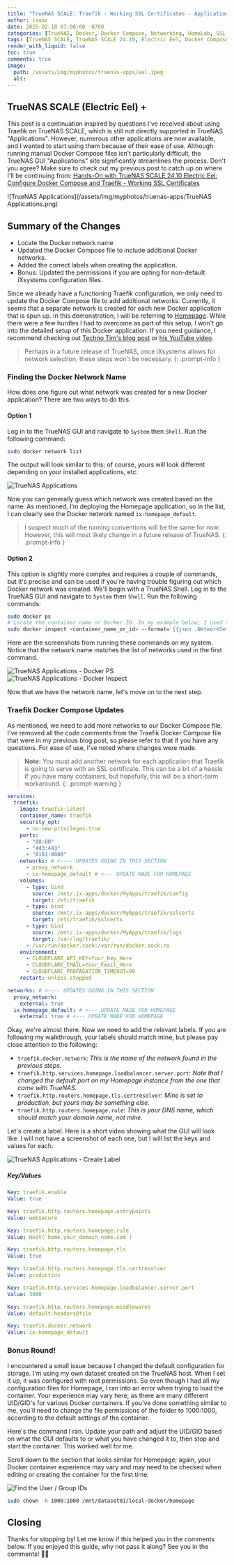 ```yaml
---
title: "TrueNAS SCALE: Traefik - Working SSL Certificates - Applications - Support"
author: isaac
date: 2025-02-18 07:00:00 -0700
categories: [TrueNAS, Docker, Docker Compose, Networking, HomeLab, SSL Certificates, Tutorials and Guides]
tags: [TrueNAS SCALE, TrueNAS SCALE 24.10, Electric Eel, Docker Compose, Traefik, SSL Certificates, Home Server, Portainer, Cloudflare]
render_with_liquid: false
toc: true
comments: true
image:
  path: /assets/img/myphotos/truenas-apps/eel.jpeg
  alt: 
---
```


## TrueNAS SCALE (Electric Eel) +

This post is a continuation inspired by questions I've received about using Traefik on TrueNAS SCALE, which is still not directly supported in TrueNAS "Applications". However, numerous other applications are now available, and I wanted to start using them because of their ease of use. Although running manual Docker Compose files isn't particularly difficult, the TrueNAS GUI "Applications" site significantly streamlines the process. Don't you agree? Make sure to check out my previous post to catch up on where I'll be continuing from: [Hands-On with TrueNAS SCALE 24.10 Electric Eel: Configure Docker Compose and Traefik - Working SSL Certificates](https://spctrn.com/TrueNAS-Docker-Compose-Traefik)

![TrueNAS Applications](/assets/img/myphotos/truenas-apps/TrueNAS Applications.png)

## Summary of the Changes
- Locate the Docker network name
- Updated the Docker Compose file to include additional Docker networks.
- Added the correct labels when creating the application.
- Bonus: Updated the permissions if you are opting for non-default iXsystems configuration files.

Since we already have a functioning Traefik configuration, we only need to update the Docker Compose file to add additional networks. Currently, it seems that a separate network is created for each new Docker application that is spun up. In this demonstration, I will be referring to [Homepage](https://github.com/gethomepage/homepage). While there were a few hurdles I had to overcome as part of this setup, I won't go into the detailed setup of this Docker application. If you need guidance, I recommend checking out [Techno Tim's blog post](https://technotim.live/posts/homepage-dashboard/) or [his YouTube video](https://youtu.be/mC3tjysJ01E).

> Perhaps in a future release of TrueNAS, once iXsystems allows for network selection, these steps won't be necessary.
{: .prompt-info }

### Finding the Docker Network Name

How does one figure out what network was created for a new Docker application? There are two ways to do this.

#### Option 1

Log in to the TrueNAS GUI and navigate to `System` then `Shell`. Run the following command:

```bash
sudo docker network list
```

The output will look similar to this; of course, yours will look different depending on your installed applications, etc.

![TrueNAS Applications](/assets/img/myphotos/truenas-apps/docker_network_list.png)

Now you can generally guess which network was created based on the name. As mentioned, I’m deploying the Homepage application, so in the list, I can clearly see the Docker network named `ix-homepage_default`.

> I suspect much of the naming conventions will be the same for now. However, this will most likely change in a future release of TrueNAS.
{: .prompt-info }

#### Option 2

This option is slightly more complex and requires a couple of commands, but it's precise and can be used if you're having trouble figuring out which Docker network was created. We'll begin with a TrueNAS Shell. Log in to the TrueNAS GUI and navigate to `System` then `Shell`. Run the following commands:

```bash
sudo docker ps
# Locate the container name or Docker ID. In my example below, I used the ID.
sudo docker inspect <container_name_or_id> --format='{{json .NetworkSettings.Networks}}'
```

Here are the screenshots from running these commands on my system. Notice that the network name matches the list of networks used in the first command.

![TrueNAS Applications - Docker PS](/assets/img/myphotos/truenas-apps/docker_ps.png)
![TrueNAS Applications - Docker Inspect](/assets/img/myphotos/truenas-apps/docker_inspect.png)

Now that we have the network name, let's move on to the next step.

### Traefik Docker Compose Updates

As mentioned, we need to add more networks to our Docker Compose file. I've removed all the code comments from the Traefik Docker Compose file that were in my previous blog post, so please refer to that if you have any questions. For ease of use, I've noted where changes were made.

> **Note:** You must add another network for each application that Traefik is going to serve with an SSL certificate. This can be a bit of a hassle if you have many containers, but hopefully, this will be a short-term workaround.
{: .prompt-warning }

```yaml
services:
  traefik:
    image: traefik:latest
    container_name: traefik
    security_opt:
      - no-new-privileges:true    
    ports:
      - "80:80"
      - "443:443"
      - "8181:8080"
    networks: # <---- UPDATES GOING IN THIS SECTION
      - proxy_network
      - ix-homepage_default # <--- UPDATE MADE FOR HOMEPAGE
    volumes:
      - type: bind
        source: /mnt/.ix-apps/docker/MyApps/traefik/config
        target: /etc/traefik
      - type: bind
        source: /mnt/.ix-apps/docker/MyApps/traefik/sslcerts
        target: /etc/traefik/sslcerts
      - type: bind
        source: /mnt/.ix-apps/docker/MyApps/traefik/logs
        target: /var/log/traefik/
      - /var/run/docker.sock:/var/run/docker.sock:ro
    environment:
      - CLOUDFLARE_API_KEY=Your_Key_Here
      - CLOUDFLARE_EMAIL=Your_Email_Here
      - CLOUDFLARE_PROPAGATION_TIMEOUT=90
    restart: unless-stopped

networks: # <---- UPDATES GOING IN THIS SECTION
  proxy_network:
    external: true
  ix-homepage_default: # <--- UPDATE MADE FOR HOMEPAGE
    external: true # <--- UPDATE MADE FOR HOMEPAGE
```
Okay, we're almost there. Now we need to add the relevant labels. If you are following my walkthrough, your labels should match mine, but please pay close attention to the following:

- `traefik.docker.network`: *This is the name of the network found in the previous steps.*
- `traefik.http.services.homepage.loadbalancer.server.port`: *Note that I changed the default port on my Homepage instance from the one that came with TrueNAS.*
- `traefik.http.routers.homepage.tls.certresolver`: *Mine is set to production, but yours may be something else.*
- `traefik.http.routers.homepage.rule`: *This is your DNS name, which should match your domain name, not mine.*

Let's create a label. Here is a short video showing what the GUI will look like. I will not have a screenshot of each one, but I will list the keys and values for each.

![TrueNAS Applications - Create Label](/assets/img/myphotos/truenas-apps/create_label.gif)

##### Key/Values

```yaml
Key: traefik.enable
Value: true

Key: traefik.http.routers.homepage.entrypoints
Value: websecure

Key: traefik.http.routers.homepage.rule
Value: Host(`home.your_domain_name.com`)

Key: traefik.http.routers.homepage.tls
Value: true

Key: traefik.http.routers.homepage.tls.certresolver
Value: production

Key: traefik.http.services.homepage.loadbalancer.server.port
Value: 3000

Key: traefik.http.routers.homepage.middlewares
Value: default-headers@file

Key: traefik.docker.network
Value: ix-homepage_default
```

### Bonus Round!

I encountered a small issue because I changed the default configuration for storage. I'm using my own dataset created on the TrueNAS host. When I set it up, it was configured with root permissions. So even though I had all my configuration files for Homepage, I ran into an error when trying to load the container. Your experience may vary here, as there are many different UID/GID's for various Docker containers. If you've done something similar to me, you'll need to change the file permissions of the folder to 1000:1000, according to the default settings of the container.

Here's the command I ran. Update your path and adjust the UID/GID based on what the GUI defaults to or what you have changed it to, then stop and start the container. This worked well for me.

Scroll down to the section that looks similar for Homepage; again, your Docker container experience may vary and may need to be checked when editing or creating the container for the first time.

![Find the User / Group IDs](/assets/img/myphotos/truenas-apps/find_default_user_group.png)

```bash
sudo chown -R 1000:1000 /mnt/dataset01/local-docker/homepage
```

## Closing

Thanks for stopping by! Let me know if this helped you in the comments below. If you enjoyed this guide, why not pass it along? See you in the comments! 🚀💬